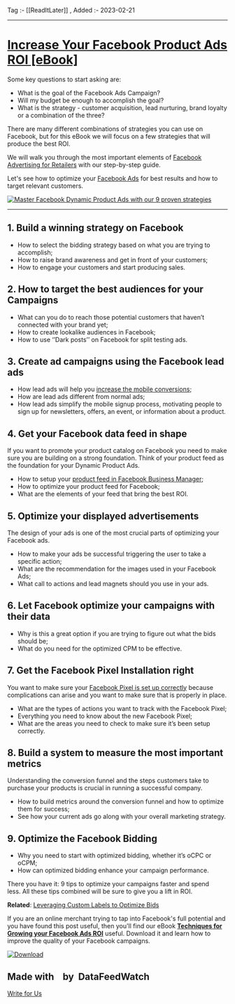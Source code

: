 Tag :- [[ReadItLater]] , 
Added :- 2023-02-21

-----
# [Increase Your Facebook Product Ads ROI [eBook]](https://www.datafeedwatch.com/blog/increase-your-facebook-product-ads-roi-ebook)

Some key questions to start asking are:

-   What is the goal of the Facebook Ads Campaign?
-   Will my budget be enough to accomplish the goal?
-   What is the strategy - customer acquisition, lead nurturing, brand loyalty or a combination of the three?

There are many different combinations of strategies you can use on Facebook, but for this eBook we will focus on a few strategies that will produce the best ROI. 

We will walk you through the most important elements of [Facebook Advertising for Retailers](https://www.datafeedwatch.com/blog/facebook-dynamic-product-ads-retailers-ins-and-outs?_ga=2.210686359.367078393.1580746541-2133000870.1579821713) with our step-by-step guide.

Let's see how to optimize your [Facebook Ads](https://www.datafeedwatch.com/academy/facebook-dynamic-product-ads?_ga=2.210686359.367078393.1580746541-2133000870.1579821713) for best results and how to target relevant customers.

[![Master Facebook Dynamic Product Ads with our 9 proven strategies](https://no-cache.hubspot.com/cta/default/2773967/db591b0b-fa69-4d3d-be40-afb623116b7e.png)](https://cta-redirect.hubspot.com/cta/redirect/2773967/db591b0b-fa69-4d3d-be40-afb623116b7e)

---

## 1\. Build a winning strategy on Facebook 

-   How to select the bidding strategy based on what you are trying to accomplish;
-   How to raise brand awareness and get in front of your customers;
-   How to engage your customers and start producing sales.

## 2\. How to target the best audiences for your Campaigns

-   What can you do to reach those potential customers that haven’t connected with your brand yet;
-   How to create lookalike audiences in Facebook; 
-   How to use ‘’Dark posts’’ on Facebook for split testing ads.

  

## 3\. Create ad campaigns using the Facebook lead ads

-   How lead ads will help you [increase the mobile conversions](https://www.datafeedwatch.com/blog/seize-power-mobile-google-shopping?_ga=2.248322437.367078393.1580746541-2133000870.1579821713); 
-   How are lead ads different from normal ads;
-   How lead ads simplify the mobile signup process, motivating people to sign up for newsletters, offers, an event, or information about a product.

## 4\. Get your Facebook data feed in shape

If you want to promote your product catalog on Facebook you need to make sure you are building on a strong foundation. Think of your product feed as the foundation for your Dynamic Product Ads.

-   How to setup your [product feed in Facebook Business Manager](https://www.datafeedwatch.com/blog/tips-to-optimize-facebook-product-feed);
-   How to optimize your product feed for Facebook;
-   What are the elements of your feed that bring the best ROI.

## 5\. Optimize your displayed advertisements

The design of your ads is one of the most crucial parts of optimizing your Facebook ads.

-   How to make your ads be successful triggering the user to take a specific action;
-   What are the recommendation for the images used in your Facebook Ads; 
-   What call to actions and lead magnets should you use in your ads.

## 6\. Let Facebook optimize your campaigns with their data

-   Why is this a great option if you are trying to figure out what the bids should be;
-   What do you need for the optimized CPM to be effective.

## 7\. Get the Facebook Pixel Installation right

You want to make sure your [Facebook Pixel is set up correctly](https://www.datafeedwatch.com/blog/fixing-facebook-pixel-shopify) because complications can arise and you want to make sure that is properly in place.

-   What are the types of actions you want to track with the Facebook Pixel;
-   Everything you need to know about the new Facebook Pixel;
-   What are the areas you need to check to make sure it’s been setup correctly.

## 8\. Build a system to measure the most important metrics

Understanding the conversion funnel and the steps customers take to purchase your products is crucial in running a successful company.

-   How to build metrics around the conversion funnel and how to optimize them for success;
-   See how your current ads go along with your overall marketing strategy.

## 9\. Optimize the Facebook Bidding

-   Why you need to start with optimized bidding, whether it’s oCPC or oCPM;
-   How can optimized bidding enhance your campaign performance.

There you have it: 9 tips to optimize your campaigns faster and spend less. All these tips combined will be sure to give you a lift in ROI.

**Related**: [Leveraging Custom Labels to Optimize Bids](https://www.datafeedwatch.com/blog/custom-labels-facebook-dynamic-ads)

If you are an online merchant trying to tap into Facebook's full potential and you have found this post useful, then you'll find our eBook **[Techniques for Growing your Facebook Ads ROI](https://www.datafeedwatch.com/ebook/facebook-product-ads-tactics?_ga=2.248322437.367078393.1580746541-2133000870.1579821713)** useful. Download it and learn how to improve the quality of your Facebook campaigns.

[![Download](https://no-cache.hubspot.com/cta/default/2773967/f6360625-c98b-4fe7-a55c-97b90f990d92.png)](https://cta-redirect.hubspot.com/cta/redirect/2773967/f6360625-c98b-4fe7-a55c-97b90f990d92)

## Made with    by  DataFeedWatch

[Write for Us](https://www.datafeedwatch.com/write-for-datafeedwatch)